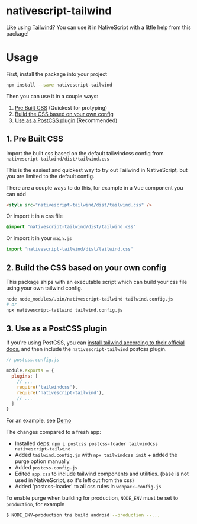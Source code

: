 # nativescript-tailwind

Like using [Tailwind](https://tailwindcss.com/)? You can use it in NativeScript with a little help from this package! 

# Usage

First, install the package into your project

```bash
npm install --save nativescript-tailwind
```

Then you can use it in a couple ways:
 1. [Pre Built CSS](#1-pre-built-css) (Quickest for protyping)
 2. [Build the CSS based on your own config](#2-build-the-css-based-on-your-own-config)
 3. [Use as a PostCSS plugin](#3-use-as-a-postcss-plugin) (Recommended)


## 1. Pre Built CSS

Import the built css based on the default tailwindcss config from `nativescript-tailwind/dist/tailwind.css`

This is the easiest and quickest way to try out Tailwind in NativeScript, but you are limited to the default config.

There are a couple ways to do this, for example in a Vue component you can add

```html
<style src="nativescript-tailwind/dist/tailwind.css" />
```

Or import it in a css file

```css
@import "nativescript-tailwind/dist/tailwind.css"
```

Or import it in your `main.js`

```js
import 'nativescript-tailwind/dist/tailwind.css'
```

## 2. Build the CSS based on your own config

This package ships with an executable script which can build your css file using your own tailwind config.

```bash
node node_modules/.bin/nativescript-tailwind tailwind.config.js
# or
npx nativescript-tailwind tailwind.config.js
```

## 3. Use as a PostCSS plugin

If you're using PostCSS, you can [install tailwind according to their official docs](https://tailwindcss.com/docs/installation/), and then include the `nativescript-tailwind` postcss plugin.

```js
// postcss.config.js

module.exports = {
  plugins: [
    // ...
    require('tailwindcss'),
    require('nativescript-tailwind'),
    // ...
  ]
}
```

For an example, see [Demo](https://github.com/rigor789/demo-nativescript-vue-tailwind)

The changes compared to a fresh app:
 * Installed deps: `npm i postcss postcss-loader tailwindcss nativescript-tailwind`
 * Added  `tailwind.config.js` with `npx tailwindcss init` + added the purge option manually
 * Added `postcss.config.js`
 * Edited `app.css` to include tailwind components and utilities. (base is not used in NativeScript, so it's left out from the css)
 * Added 'postcss-loader' to all css rules in `webpack.config.js`
 
To enable purge when building for production, `NODE_ENV` must be set to `production`, for example

```bash
$ NODE_ENV=production tns build android --production --...
```
